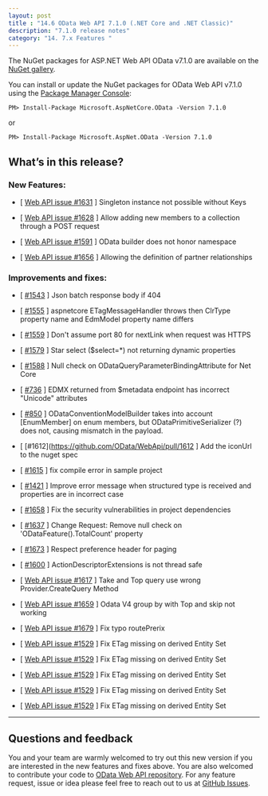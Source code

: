 ```yaml
---
layout: post
title : "14.6 OData Web API 7.1.0 (.NET Core and .NET Classic)"
description: "7.1.0 release notes"
category: "14. 7.x Features "
---
```


The NuGet packages for ASP.NET Web API OData v7.1.0 are available on the [NuGet gallery](https://www.nuget.org/).

You can install or update the NuGet packages for OData Web API v7.1.0 using the [Package Manager Console](http://docs.nuget.org/docs/start-here/using-the-package-manager-console):

```
PM> Install-Package Microsoft.AspNetCore.OData -Version 7.1.0 
```
or
```
PM> Install-Package Microsoft.AspNet.OData -Version 7.1.0
```

## What’s in this release?

### New Features:

* [ [Web API issue #1631](https://github.com/OData/WebApi/issues/1631) ] Singleton instance not possible without Keys

* [ [Web API issue #1628](https://github.com/OData/WebApi/pull/1628) ] Allow adding new members to a collection through a POST request

* [ [Web API issue #1591](https://github.com/OData/WebApi/issues/1591) ] OData builder does not honor namespace

* [ [Web API issue #1656](https://github.com/OData/WebApi/issues/1656) ] Allowing the definition of partner relationships


### Improvements and fixes:

* [ [#1543](https://github.com/OData/WebApi/issues/1543) ] Json batch response body if 404

* [ [#1555](https://github.com/OData/WebApi/issues/1555) ] aspnetcore ETagMessageHandler throws then ClrType property name and EdmModel property name differs

* [ [#1559](https://github.com/OData/WebApi/issues/1559) ] Don't assume port 80 for nextLink when request was HTTPS

* [ [#1579](https://github.com/OData/WebApi/issues/1579) ] Star select ($select=*) not returning dynamic properties

* [ [#1588](https://github.com/OData/WebApi/pull/1588) ] Null check on ODataQueryParameterBindingAttribute for Net Core

* [ [#736](https://github.com/OData/WebApi/issues/736) ] EDMX returned from $metadata endpoint has incorrect "Unicode" attributes

* [ [#850](https://github.com/OData/WebApi/issues/850) ] ODataConventionModelBuilder takes into account [EnumMember] on enum members, but ODataPrimitiveSerializer (?) does not, causing mismatch in the payload.

* [ [#1612](https://github.com/OData/WebApi/pull/1612 ] Add the iconUrl to the nuget spec

* [ [#1615](https://github.com/OData/WebApi/pull/1615) ] fix compile error in sample project

* [ [#1421](https://github.com/OData/WebApi/issues/1421) ] Improve error message when structured type is received and properties are in incorrect case

* [ [#1658](https://github.com/OData/WebApi/pull/1658) ] Fix the security vulnerabilities in project dependencies

* [ [#1637](https://github.com/OData/WebApi/issues/1637) ] Change Request: Remove null check on 'ODataFeature().TotalCount' property

* [ [#1673](https://github.com/OData/WebApi/pull/1673) ] Respect preference header for paging

* [ [#1600](https://github.com/OData/WebApi/issues/1600) ] ActionDescriptorExtensions is not thread safe

* [ [Web API issue #1617](https://github.com/OData/WebApi/issues/1617) ] Take and Top query use wrong Provider.CreateQuery Method

* [ [Web API issue #1659](https://github.com/OData/WebApi/issues/1659) ] Odata V4 group by with Top and skip not working

* [ [Web API issue #1679](https://github.com/OData/WebApi/issues/1679) ] Fix typo routePrerix

* [ [Web API issue #1529](https://github.com/OData/WebApi/issues/1529) ] Fix ETag missing on derived Entity Set

* [ [Web API issue #1529](https://github.com/OData/WebApi/issues/1529) ] Fix ETag missing on derived Entity Set

* [ [Web API issue #1529](https://github.com/OData/WebApi/issues/1529) ] Fix ETag missing on derived Entity Set

* [ [Web API issue #1529](https://github.com/OData/WebApi/issues/1529) ] Fix ETag missing on derived Entity Set

* [ [Web API issue #1529](https://github.com/OData/WebApi/issues/1529) ] Fix ETag missing on derived Entity Set
---

## Questions and feedback

You and your team are warmly welcomed to try out this new version if you are interested in the new features and fixes above. You are also welcomed to contribute your code to [OData Web API repository](https://github.com/OData/WebApi). For any feature request, issue or idea please feel free to reach out to us at 
[GitHub Issues](https://github.com/OData/WebApi/issues). 